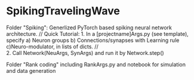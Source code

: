 # SpikingTravelingWave

Folder "Spiking": Generlized PyTorch based spiking neural network architecture. 
//
                  Quick Tutorial: 1. In a [projectname]Args.py (see template), specify a) Neuron groups b) Connections/synapses with Learning rule  c)Neuro-modulator, in lists of dicts. 
//                  
                                  2. Call Network(NeuArgs, SynArgs) and run it by Network.step()

Folder "Rank coding" including RankArgs.py and notebook for simulation and data generation
